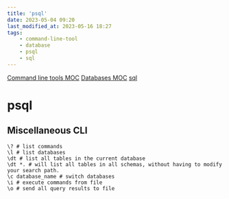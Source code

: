 ```yaml
---
title: 'psql'
date: 2023-05-04 09:20
last_modified_at: 2023-05-16 18:27
tags:
    - command-line-tool
    - database
    - psql
    - sql
---
```


[Command line tools MOC](Command%20line%20tools%20MOC.md)
[Databases MOC](Databases%20MOC.md)
[sql](sql.md)

# psql

## Miscellaneous CLI

```shell
\? # list commands
\l # list databases
\dt # list all tables in the current database
\dt *. # will list all tables in all schemas, without having to modify your search path.
\c database_name # switch databases
\i # execute commands from file
\o # send all query results to file
```
